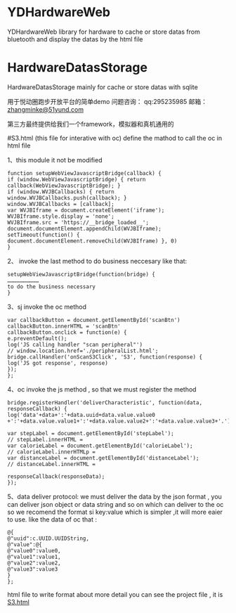 # YDHardwareWeb
YDHardwareWeb library for hardware to cache or store datas from bluetooth and display the datas by the html file 

# HardwareDatasStorage
HardwareDatasStorage mainly for cache or store datas with sqlite 


用于悦动圈跑步开放平台的简单demo
问题咨询： qq:295235985  邮箱：zhangminke@51yund.com

第三方最终提供给我们一个framework，模拟器和真机通用的 


#S3.html (this file for interative with oc) 
define the mathod to call the oc in html file

1、this module it not be modified
```
function setupWebViewJavascriptBridge(callback) {
if (window.WebViewJavascriptBridge) { return callback(WebViewJavascriptBridge); }
if (window.WVJBCallbacks) { return window.WVJBCallbacks.push(callback); }
window.WVJBCallbacks = [callback];
var WVJBIframe = document.createElement('iframe');
WVJBIframe.style.display = 'none';
WVJBIframe.src = 'https://__bridge_loaded__';
document.documentElement.appendChild(WVJBIframe);
setTimeout(function() { document.documentElement.removeChild(WVJBIframe) }, 0)
}
```

2、 invoke the last method to do business neccesary
like that:

```
setupWebViewJavascriptBridge(function(bridge) {
…………………………
to do the business necessary
}
````

3、sj invoke the oc method 
```
var callbackButton = document.getElementById('scanBtn')
callbackButton.innerHTML = 'scanBtn'
callbackButton.onclick = function(e) {
e.preventDefault();
log('JS calling handler "scan peripheral"')
// window.location.href='./peripheralList.html';
bridge.callHandler('onScanS3Click', 'S3', function(response) {
log('JS got response', response)
});
};

```
4、oc invoke the js method , so that we must register the method
```
bridge.registerHandler('deliverCharacteristic', function(data, responseCallback) {
log('data'+data+':'+data.uuid+data.value.value0 +':'+data.value.value1+':'+data.value.value2+':'+data.value.value3+'.');

var stepLabel = document.getElementById('stepLabel');
// stepLabel.innerHTML = 
var calorieLabel = document.getElementById('calorieLabel');
// calorieLabel.innerHTMLp =
var distanceLabel = document.getElementById('distanceLabel');
// distanceLabel.innerHTML = 

responseCallback(responseData);
});
```

5、data deliver protocol:
we must deliver the data by the json format , you can deliver json object or data string and so on which can deliver to the oc 
so we recomend the format si key:value  which is simpler ,it will more eaier to use.
like the data of oc that :
```
@{
@"uuid":c.UUID.UUIDString,
@"value":@{
@"value0":value0,
@"value1":value1,
@"value2":value2,
@"value3":value3
}
};
```

html file to write format about more detail you can see the project file , it is [S3.html](./ydOpenHardware/Html/S3.html)






